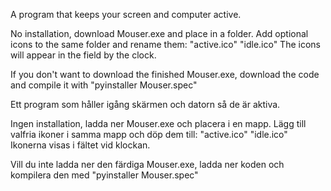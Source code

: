 A program that keeps your screen and computer active.

No installation, download Mouser.exe and place in a folder.
Add optional icons to the same folder and rename them:
"active.ico"
"idle.ico"
The icons will appear in the field by the clock.

If you don't want to download the finished Mouser.exe, download the code and compile it with "pyinstaller Mouser.spec"


Ett program som håller igång skärmen och datorn så de är aktiva.

Ingen installation, ladda ner Mouser.exe och placera i en mapp.
Lägg till valfria ikoner i samma mapp och döp dem till:
"active.ico"
"idle.ico"
Ikonerna visas i fältet vid klockan.

Vill du inte ladda ner den färdiga Mouser.exe, ladda ner koden och kompilera den med "pyinstaller Mouser.spec"




